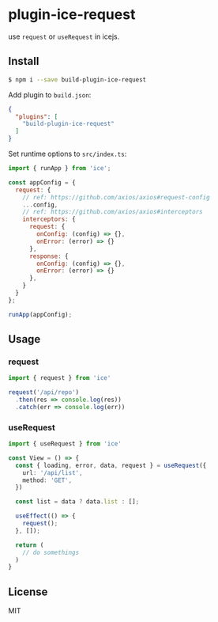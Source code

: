 # plugin-ice-request

use `request` or `useRequest` in icejs.

## Install

```bash
$ npm i --save build-plugin-ice-request
```

Add plugin to `build.json`:

```json
{
  "plugins": [
    "build-plugin-ice-request"
  ]
}
```

Set runtime options to `src/index.ts`:

```js
import { runApp } from 'ice';

const appConfig = {
  request: {
    // ref: https://github.com/axios/axios#request-config
    ...config,
    // ref: https://github.com/axios/axios#interceptors
    interceptors: {
      request: {
        onConfig: (config) => {},
        onError: (error) => {}
      },
      response: {
        onConfig: (config) => {},
        onError: (error) => {}
      },
    }
  }
};

runApp(appConfig);
```

## Usage

### request

```ts
import { request } from 'ice'

request('/api/repo')
  .then(res => console.log(res))
  .catch(err => console.log(err))
```

### useRequest

```ts
import { useRequest } from 'ice'

const View = () => {
  const { loading, error, data, request } = useRequest({
    url: '/api/list',
    method: 'GET',
  })

  const list = data ? data.list : [];

  useEffect(() => {
    request();
  }, []);

  return (
    // do somethings
  )
}
```
## License

MIT
